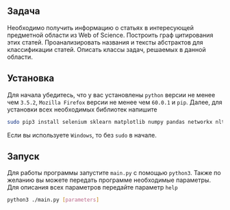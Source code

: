 ## Задача
Необходимо получить информацию о статьях в интересующей предметной области из Web of Science. Построить граф цитирования этих статей. Проанализировать названия и тексты абстрактов для классификации статей. Описать классы задач, решаемых в данной области.
## Установка
Для начала убедитесь, что у вас установлены `python` версии не менее чем `3.5.2`, `Mozilla Firefox` версии не менее чем `60.0.1` и `pip`.
Далее, для установки всех необходимых библиотек напишите
```bash
sudo pip3 install selenium sklearn matplotlib numpy pandas networkx nltk gensim scipy
```
Если вы используете `Windows`, то без `sudo` в начале.
## Запуск
Для работы программы запустите `main.py` с помощью `python3`. Также по желанию вы можете передать программе необходимые параметры. Для описания всех параметров передайте параметр `help`
```bash
python3 ./main.py [parameters]
```
